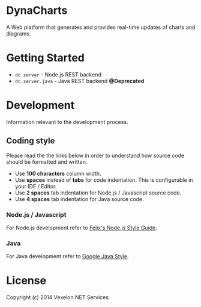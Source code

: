 DynaCharts
===========

A Web platform that generates and provides real-time updates of charts and diagrams.

# Getting Started

  * `dc.server` - Node.js REST backend
  * `dc.server.java` - Java REST backend **@Deprecated**
    
# Development
Information relevant to the development process.

## Coding style
Please read the the links below in order to understand how source code should be formatted and written.

  * Use **100 characters** column width.
  * Use **spaces** instead of **tabs** for code indentation. This is configurable in your IDE / Editor.
  * Use **2 spaces** tab indentation for Node.js / Javascript source code.
  * Use **4 spaces** tab indentation for Java source code.
  
### Node.js / Javascript

For Node.js development refer to [Felix's Node.js Style Guide](http://nodeguide.com/style.html).

### Java
  
For Java development refer to [Google Java Style](http://google-styleguide.googlecode.com/svn/trunk/javaguide.html).

# License
Copyright (c) 2014 Vexelon.NET Services

